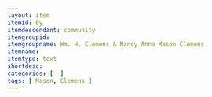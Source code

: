 ```yaml
---
layout: item
itemid: 0y
itemdescendant: community
itemgroupid: 
itemgroupname: Wm. H. Clemens & Nancy Anna Mason Clemens 
itemname: 
itemtype: text
shortdesc: 
categories: [  ]
tags: [ Mason, Clemens ]
---
```








